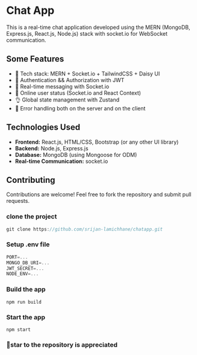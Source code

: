 # Chat App

This is a real-time chat application developed using the MERN (MongoDB, Express.js, React.js, Node.js) stack with socket.io for WebSocket communication.

## Some Features

-   🌟 Tech stack: MERN + Socket.io + TailwindCSS + Daisy UI
-   🎃 Authentication && Authorization with JWT
-   👾 Real-time messaging with Socket.io
-   🚀 Online user status (Socket.io and React Context)
-   👌 Global state management with Zustand
-   🐞 Error handling both on the server and on the client

## Technologies Used

- **Frontend:** React.js, HTML/CSS, Bootstrap (or any other UI library)
- **Backend:** Node.js, Express.js
- **Database:** MongoDB (using Mongoose for ODM)
- **Real-time Communication:** socket.io

## Contributing
Contributions are welcome! Feel free to fork the repository and submit pull requests.

### clone the project
```js
git clone https://github.com/srijan-lamichhane/chatapp.git
```

### Setup .env file

```js
PORT=...
MONGO_DB_URI=...
JWT_SECRET=...
NODE_ENV=...
```

### Build the app

```shell
npm run build
```

### Start the app

```shell
npm start
```

### 🌟star to the repository is appreciated

